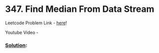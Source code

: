 # 347. Find Median From Data Stream

Leetcode Problem Link - [here](https://leetcode.com/problems/find-median-from-data-stream/description/?envType=study-plan-v2&envId=top-100-liked)!

Youtube Video - 

### [Solution]():

```cpp


```